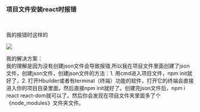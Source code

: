 <h3>项目文件安装react时报错</h3><br>
<p>我的报错时这样的</p>
<image src="https://github.com/3118005266/install-error/blob/ba7f931c66e6b22fe40d8342342a5157bdb78a88/react-err.png"></image>
<p>我的解决方案：<br>
我的理解是因为没有创建json文件会导致报错,所以我在项目文件里面创建了json文件，创建json文件，创建json文件的方法：1. 用cmd进入项目文件，npm init就好了，2. 打开Hbuilder或者有terminal（终端）功能的软件，打开它的终端会直接进入你的项目目录里面，然后直接npm init就好了。创建完json文件后，npm i react react-dom就可以了。然后你会发现在项目文件夹里面多了个《node_modules》文件夹文件。</p>


